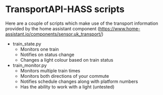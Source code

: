 # TransportAPI-HASS scripts

Here are a couple of scripts which make use of the transport information provided by the home assistant component (https://www.home-assistant.io/components/sensor.uk_transport/)

* train_state.py
  * Monitors one train
  * Notifies on status change
  * Changes a light colour based on train status 
* train_monitor.py
  * Monitors multiple train times
  * Monitors both directions of your commute
  * Notifies schedule changes along with platform numbers
  * Has the ability to work with a light (untested)